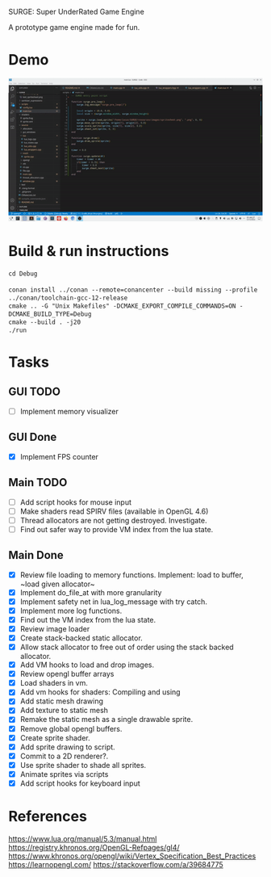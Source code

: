  SURGE: Super UnderRated Game Engine

 A prototype game engine made for fun.

# Demo

![](resources/demo.gif)

# Build & run instructions

```
cd Debug

conan install ../conan --remote=conancenter --build missing --profile ../conan/toolchain-gcc-12-release
cmake .. -G "Unix Makefiles" -DCMAKE_EXPORT_COMPILE_COMMANDS=ON -DCMAKE_BUILD_TYPE=Debug
cmake --build . -j20
./run
```

# Tasks

## GUI TODO
* [ ] Implement memory visualizer

## GUI Done
* [x] Implement FPS counter

##  Main TODO
* [ ] Add script hooks for mouse input
* [ ] Make shaders read SPIRV files (available in OpenGL 4.6)
* [ ] Thread allocators are not getting destroyed. Investigate.
* [ ] Find out safer way to provide VM index from the lua state.

## Main Done
* [x] Review file loading to memory functions. Implement: load to buffer, ~load given allocator~
* [x] Implement do_file_at with more granularity
* [x] Implement safety net in lua_log_message with try catch.
* [x] Implement more log functions.
* [x] Find out the VM index from the lua state.
* [x] Review image loader
* [x] Create stack-backed static allocator.
* [x] Allow stack allocator to free out of order using the stack backed allocator.
* [x] Add VM hooks to load and drop images.
* [x] Review opengl buffer arrays
* [x] Load shaders in vm.
* [x] Add vm hooks for shaders: Compiling and using
* [x] Add static mesh drawing
* [x] Add texture to static mesh
* [x] Remake the static mesh as a single drawable sprite.
* [x] Remove global opengl buffers.
* [x] Create sprite shader.
* [x] Add sprite drawing to script.
* [x] Commit to a 2D renderer?.
* [x] Use sprite shader to shade all sprites. 
* [x] Animate sprites via scripts
* [x] Add script hooks for keyboard input

# References
https://www.lua.org/manual/5.3/manual.html
https://registry.khronos.org/OpenGL-Refpages/gl4/
https://www.khronos.org/opengl/wiki/Vertex_Specification_Best_Practices
https://learnopengl.com/
https://stackoverflow.com/a/39684775